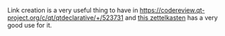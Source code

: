 Link creation is a very useful thing to have in 
<https://codereview.qt-project.org/c/qt/qtdeclarative/+/523731> and 
[this zettelkasten](file:example/zettelkasten.md#This_Qt_Quick_version) has a
very good use for it.

